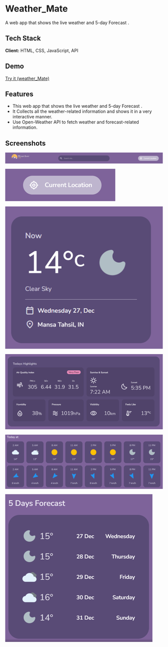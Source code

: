 # Weather_Mate
A web app that shows the live weather and 5-day Forecast .

## Tech Stack

**Client:** HTML, CSS, JavaScript, API

## Demo

[Try it (weather_Mate)](https://m-njot-singh.github.io/Weather_Mate/)

## Features

- This web app that shows the live weather and 5-day Forecast .
- It Collects all the weather-related information and shows it in a very interactive manner.
- Use Open-Weather API to fetch weather and forecast-related information.

## Screenshots

![Header](https://github.com/m-njot-singh/Weather_Mate/blob/main/IMG/header.png)

![Current_location_button](https://github.com/m-njot-singh/Weather_Mate/blob/main/IMG/current_location_button.png)

![Basic_info](https://github.com/m-njot-singh/Weather_Mate/blob/main/IMG/basic_info.png)

![Highlight_section](https://github.com/m-njot-singh/Weather_Mate/blob/main/IMG/highlight_section.png)

![Hourly_section](https://github.com/m-njot-singh/Weather_Mate/blob/main/IMG/hourly_section.png)

![5_day_forecast_section](https://github.com/m-njot-singh/Weather_Mate/blob/main/IMG/5_day_forecast_section.png)


